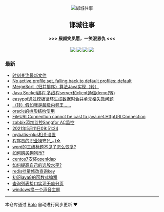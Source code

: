 <p align="center"><img alt="邯城往事" src="https://img.hacpai.com/file/2019/11/guohui-e67e7b3b.png"></p><h2 align="center">
邯城往事
</h2>

<h4 align="center">               >>>  展颜笑夙愿，一笑泯恩仇 <<<</h4>
<p align="center"><a title="邯城往事" target="_blank" href="https://github.com/cuijianzhe/bolo-blog"><img src="https://img.shields.io/github/last-commit/cuijianzhe/bolo-blog.svg?style=flat-square&color=FF9900"></a>
<a title="GitHub repo size in bytes" target="_blank" href="https://github.com/cuijianzhe/bolo-blog"><img src="https://img.shields.io/github/repo-size/cuijianzhe/bolo-blog.svg?style=flat-square"></a>
<a title="Bolo Version" target="_blank" href="https://github.com/adlered/bolo-solo"><img src="https://img.shields.io/badge/bolo-v2.5 稳定版-f1e05a.svg?style=flat-square&color=blueviolet"></a>
<a title="Hits" target="_blank" href="https://github.com/88250/hits"><img src="https://hits.b3log.org/cuijianzhe/bolo-blog.svg"></a></p>

### 最新

* [时刻关注最新文件](https://null:-1/articles/2021/07/09/1625793761228.html)
* [No active profile set, falling back to default profiles: default](https://null:-1/articles/2021/06/30/1625023474146.html)
* [MergeSort（归并排序）算法Java实现（转）](https://null:-1/articles/2021/06/28/1624847458346.html)
* [Java Socket编程 多线程server和client通信demo(转)](https://null:-1/articles/2021/06/28/1624844411795.html)
* [easypoi通过模板循环生成数据时合并单元格失效问题](https://null:-1/articles/2021/06/17/1623921677620.html)
* [（转）假如我是超级内卷王......](https://null:-1/articles/2021/06/08/1623147189644.html)
* [oracle的树形结构使用](https://null:-1/articles/2021/05/28/1622168006080.html)
* [FileURLConnention cannot be cast to java.net.HttpURLConnection](https://null:-1/articles/2021/05/27/1622103516441.html)
* [zabbix添加监控Sangfor AC监控](https://null:-1/articles/2021/05/18/1621325983655.html)
* [2021年5月11日09:51:24](https://null:-1/articles/2021/05/11/1620697905570.html)
* [mybatis-plus相关设置](https://null:-1/articles/2021/05/08/1620466450851.html)
* [程序员的职业操守(^_−)☆](https://null:-1/articles/2021/04/30/1619760155706.html)
* [word的三级标题不见了怎么恢复?](https://null:-1/articles/2021/04/21/1619010671950.html)
* [如何购买狗狗币?](https://null:-1/articles/2021/04/17/1618627027125.html)
* [centos7安装openldap](https://null:-1/articles/2021/04/15/1618476133873.html)
* [如何提高自己的选股水平?](https://null:-1/articles/2021/04/13/1618294655028.html)
* [redis批量修改查询key](https://null:-1/articles/2021/04/03/1617425259423.html)
* [初识java8的函数式编程](https://null:-1/articles/2021/04/01/1617283173600.html)
* [查询列表接口实现无痕分页](https://null:-1/articles/2021/03/31/1617152560243.html)
* [windows换一个声音主题](https://null:-1/articles/2021/03/27/1616850416424.html)



---

本仓库通过 [Bolo](https://github.com/adlered/bolo-solo) 自动进行同步更新 ❤️ 
